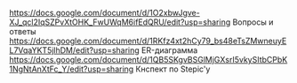 https://docs.google.com/document/d/1O2xbwJgve-XJ_qcl2IqSZPvXtOHK_FwUWqM6ifEdQRU/edit?usp=sharing Вопросы и ответы
https://docs.google.com/document/d/1RKfz4xt2hCy79_bs48eTsZMwneuyEL7VqaYKT5jlhDM/edit?usp=sharing ER-диаграмма
https://docs.google.com/document/d/1QB5SKgvBSGlMjGXsrI5vkySItbCPbK1NgNtAnXtFc_Y/edit?usp=sharing Кнспект по Stepic'y
